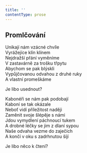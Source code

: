 ```yaml
---
title: ''
contentType: prose
---
```


## Promlčování

Unikají nám vzácné chvíle  
Vyrážejíce klín klínem  
Nejdražší přání vyměníme  
V zastavárně za trošku třpytu  
Abychom se pak blýskli  
Vypůjčovanou odvahou z druhé ruky  
A vlastní promeškáme

Je libo usednout?

Kabonéři se nám pak podobají  
Kaboní se tak okázale  
Neboť vidí příležitost naději  
Zaměnit svoje šlépěje s námi  
Jdou vymydlení páchnoucí tukem  
A drobné léčky se jim z dlaní sypou  
Naše odvaha vezme do zaječích  
A končí v oku s zadrhnutou šíjí

Je libo něco k čtení?
